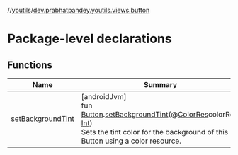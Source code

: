 //[youtils](../../index.md)/[dev.prabhatpandey.youtils.views.button](index.md)

# Package-level declarations

## Functions

| Name | Summary |
|---|---|
| [setBackgroundTint](set-background-tint.md) | [androidJvm]<br>fun [Button](https://developer.android.com/reference/kotlin/android/widget/Button.html).[setBackgroundTint](set-background-tint.md)(@[ColorRes](https://developer.android.com/reference/kotlin/androidx/annotation/ColorRes.html)colorRes: [Int](https://kotlinlang.org/api/latest/jvm/stdlib/kotlin/-int/index.html))<br>Sets the tint color for the background of this Button using a color resource. |

